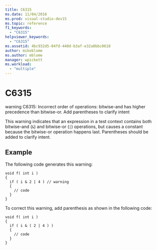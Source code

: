 ```yaml
---
title: C6315
ms.date: 11/04/2016
ms.prod: visual-studio-dev15
ms.topic: reference
f1_keywords:
  - "C6315"
helpviewer_keywords:
  - "C6315"
ms.assetid: 4bc932d5-04fd-440d-b3af-e32a8bbc0618
author: mikeblome
ms.author: mblome
manager: wpickett
ms.workload:
  - "multiple"
---
```

# C6315
warning C6315: Incorrect order of operations: bitwise-and has higher precedence than bitwise-or. Add parentheses to clarify intent

 This warning indicates that an expression in a test context contains both bitwise-and (`&`) and bitwise-or (`|`) operations, but causes a constant because the bitwise-or operation happens last. Parentheses should be added to clarify intent.

## Example
 The following code generates this warning:

```
void f( int i )
{
  if ( i & 2 | 4 ) // warning
  {
    // code
  }
}
```

 To correct this warning, add parenthesis as shown in the following code:

```
void f( int i )
{
  if ( i & ( 2 | 4 ) )
  {
    // code
  }
}
```